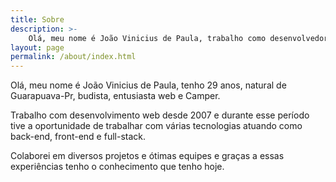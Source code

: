 ```yaml
---
title: Sobre
description: >-
    Olá, meu nome é João Vinicius de Paula, trabalho como desenvolvedor web e tive a oportunidade atuar em diversos projetos como back-end, front-end e full-stack.
layout: page
permalink: /about/index.html
---
```


Olá, meu nome é João Vinicius de Paula, tenho 29 anos, natural de Guarapuava-Pr, budista, entusiasta web e Camper.

Trabalho com desenvolvimento web desde 2007 e durante esse período tive a oportunidade de trabalhar com várias tecnologias atuando como back-end, front-end e full-stack.

Colaborei em diversos projetos e ótimas equipes e graças a essas experiências tenho o conhecimento que tenho hoje.
